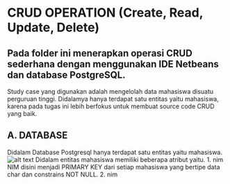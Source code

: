 # **CRUD OPERATION (Create, Read, Update, Delete)**
## Pada folder ini menerapkan operasi CRUD sederhana dengan menggunakan IDE Netbeans dan database PostgreSQL.
  Study case yang digunakan adalah mengelolah data mahasiswa disuatu perguruan tinggi. Didalamya hanya terdapat satu entitas yaitu mahasiswa, karena pada tugas ini lebih berfokus untuk membuat source code CRUD yang baik.

## A. DATABASE
   Didalam Database Postgresql hanya terdapat satu entitas yaitu mahasiswa.
   ![alt text](https://github.com/RamajaGandiKusuma/Object-Oriented-Programming/tree/main/Pict%20GITHUB?raw=true)
   Didalam entitas mahasiswa memiliki beberapa atribut yaitu.
      1. nim
         NIM disini menjadi PRIMARY KEY dari setiap mahasiswa yang bertipe data char dan constrains NOT NULL.
      2. nim
